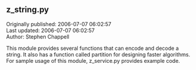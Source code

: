 ## z_string.py  
Originally published: 2006-07-07 06:02:57  
Last updated: 2006-07-07 06:02:57  
Author: Stephen Chappell  
  
This module provides several functions that can
encode and decode a string. It also has a
function called partition for designing faster
algorithms. For sample usage of this module,
z_service.py provides example code.